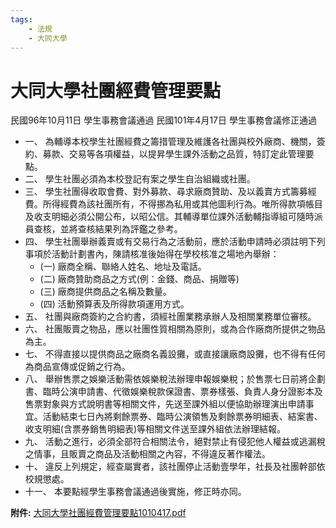 ```yaml
---
tags:
    - 法規
    - 大同大學
---
```

# 大同大學社團經費管理要點

民國96年10月11日 學生事務會議通過
民國101年4月17日 學生事務會議修正通過

- 一、 為輔導本校學生社團經費之籌措管理及維護各社團與校外廠商、機關，簽約、募款、交易等各項權益，以提昇學生課外活動之品質，特訂定此管理要點。
- 二、 學生社團必須為本校登記有案之學生自治組織或社團。
- 三、 學生社團得收取會費、對外募款、尋求廠商贊助、及以義賣方式籌募經費。所得經費為該社團所有，不得挪為私用或其他圖利行為。唯所得款項帳目及收支明細必須公開公布，以昭公信。其輔導單位課外活動輔指導組可隨時派員查核，並將查核結果列為評鑑之參考。
- 四、 學生社團舉辦義賣或有交易行為之活動前，應於活動申請時必須註明下列事項於活動計劃書內，陳請核准後始得在學校核准之場地內舉辦：
  - (一) 廠商全稱、聯絡人姓名、地址及電話。
  - (二) 廠商贊助商品之方式(例：金錢、商品、捐贈等)
  - (三) 廠商提供商品之名稱及數量。
  - (四) 活動預算表及所得款項運用方式。
- 五、 社團與廠商簽約之合約書，須經社團業務承辦人及相關業務單位審核。
- 六、 社團販賣之物品，應以社團性質相關為原則，或為合作廠商所提供之物品為主。
- 七、 不得直接以提供商品之廠商名義設攤，或直接讓廠商設攤，也不得有任何為商品宣傳或促銷之行為。
- 八、 舉辦售票之娛樂活動需依娛樂稅法辦理申報娛樂稅；於售票七日前將企劃書、臨時公演申請書、代徵娛樂稅款保證書、票券樣張、負責人身分證影本及售票對象與方式說明書等相關文件，先送至課外組以便協助辦理演出申請事宜。活動結束七日內將剩餘票券、臨時公演領售及剩餘票券明細表、結案書、收支明細(含票券銷售明細表)等相關文件送至課外組依法辦理結報。
- 九、 活動之進行，必須全部符合相關法令，絕對禁止有侵犯他人權益或逃漏稅之情事，且販賣之商品及活動相關之內容，不得違反著作權法。
- 十、 違反上列規定，經查屬實者，該社團停止活動壹學年，社長及社團幹部依校規懲處。
- 十一、 本要點經學生事務會議通過後實施，修正時亦同。

**附件:** [大同大學社團經費管理要點1010417.pdf](https://tturule.ttu.edu.tw/rulelist/ruledl.php?rid=234&Seq=2295)
